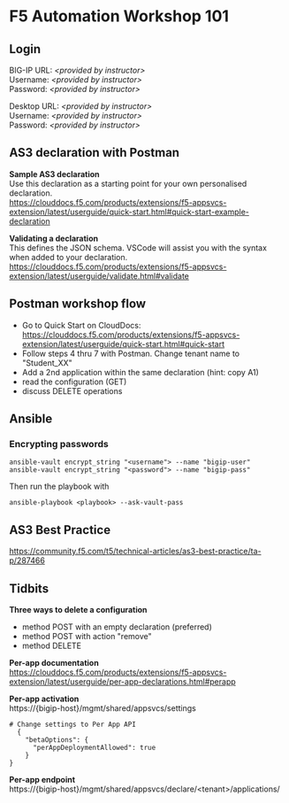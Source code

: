 # F5 Automation Workshop 101

## Login
BIG-IP URL: *\<provided by instructor\>*  
Username: *\<provided by instructor\>*  
Password: *\<provided by instructor\>*  

Desktop URL:  *\<provided by instructor\>*  
Username: *\<provided by instructor\>*  
Password: *\<provided by instructor\>*  

## AS3 declaration with Postman
**Sample AS3 declaration**  
Use this declaration as a starting point for your own personalised declaration.  
https://clouddocs.f5.com/products/extensions/f5-appsvcs-extension/latest/userguide/quick-start.html#quick-start-example-declaration

**Validating a declaration**  
This defines the JSON schema. VSCode will assist you with the syntax when added to your declaration.  
https://clouddocs.f5.com/products/extensions/f5-appsvcs-extension/latest/userguide/validate.html#validate

## Postman workshop flow  
- Go to Quick Start on CloudDocs: https://clouddocs.f5.com/products/extensions/f5-appsvcs-extension/latest/userguide/quick-start.html#quick-start  
- Follow steps 4 thru 7 with Postman. Change tenant name to "Student_XX"
- Add a 2nd application within the same declaration (hint: copy A1)  
- read the configuration (GET)
- discuss DELETE operations

## Ansible
### Encrypting passwords
```
ansible-vault encrypt_string "<username"> --name "bigip-user"
ansible-vault encrypt_string "<password"> --name "bigip-pass"
```
Then run the playbook with  
```
ansible-playbook <playbook> --ask-vault-pass
```
## AS3 Best Practice
https://community.f5.com/t5/technical-articles/as3-best-practice/ta-p/287466

## Tidbits
**Three ways to delete a configuration**  
- method POST with an empty declaration (preferred)
- method POST  with action "remove"  
- method DELETE  

**Per-app documentation**  
https://clouddocs.f5.com/products/extensions/f5-appsvcs-extension/latest/userguide/per-app-declarations.html#perapp

**Per-app activation**  
https://{bigip-host}/mgmt/shared/appsvcs/settings  
```
# Change settings to Per App API  
  {  
    "betaOptions": {  
      "perAppDeploymentAllowed": true  
    }  
}  
```

**Per-app endpoint**  
https://{bigip-host}/mgmt/shared/appsvcs/declare/\<tenant\>/applications/
